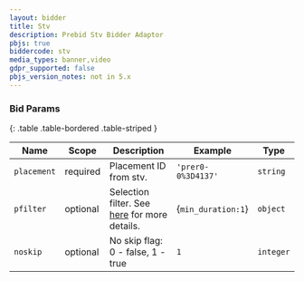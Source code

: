 ```yaml
---
layout: bidder
title: Stv
description: Prebid Stv Bidder Adaptor
pbjs: true
biddercode: stv
media_types: banner,video
gdpr_supported: false
pbjs_version_notes: not in 5.x
---
```



### Bid Params

{: .table .table-bordered .table-striped }

| Name          | Scope    | Description                                                                | Example                | Type            |
|---------------|----------|----------------------------------------------------------------------------|------------------------|-----------------|
| `placement`   | required | Placement ID from stv.                                                    | `'prer0-0%3D4137'`                  | `string`        |
| `pfilter`     | optional | Selection filter. See [here](https://github.com/prebid/Prebid.js/blob/master/modules/stvBidAdapter.md) for more details.                            | {`min_duration:1`} | `object` |
| `noskip`      | optional | No skip flag: 0 - false, 1 - true | `1`  | `integer` |
